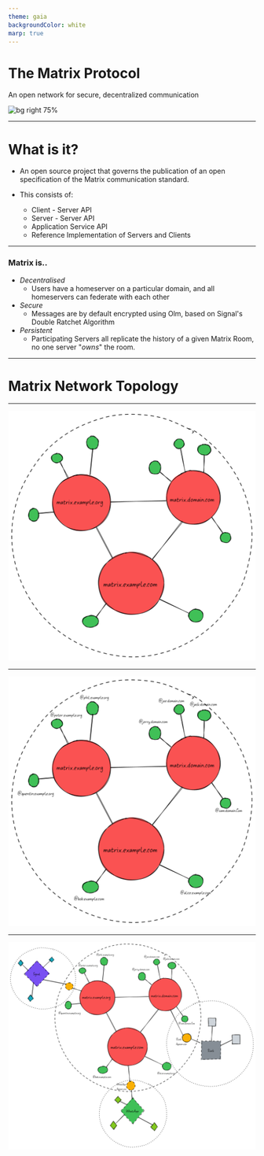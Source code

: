```yaml
---
theme: gaia
backgroundColor: white
marp: true
---
```


<!-- _class: lead -->

# The Matrix Protocol

An open network for secure, decentralized communication

![bg right 75%](https://raw.githubusercontent.com/matrix-org/matrix.org/master/content/matrix%20logo.svg)

---

# What is it?

- An open source project that governs the publication of an open specification of the Matrix communication standard.

- This consists of:
  - Client - Server API
  - Server - Server API
  - Application Service API
  - Reference Implementation of Servers and Clients

---

### Matrix is..

- _Decentralised_
  - Users have a homeserver on a particular domain, and all homeservers can federate with each other
- _Secure_
  - Messages are by default encrypted using Olm, based on Signal's Double Ratchet Algorithm
- _Persistent_
  - Participating Servers all replicate the history of a given Matrix Room, no one server "_owns_" the room.

---

<!-- _class: lead -->

# Matrix Network Topology

---

![bg contain](images/Matrix-Diagram.png)

---

![bg contain](images/Matrix-Diagram2.png)

---

![bg contain](images/Matrix-Diagram3.png)
